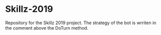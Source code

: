# Skillz-2019
Repository for the Skillz 2019 project.
The strategy of the bot is wrriten in the comment above the DoTurn method.

